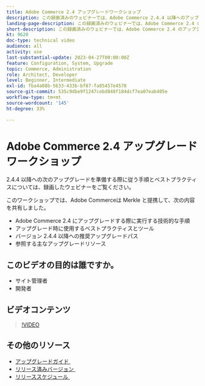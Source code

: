 ```yaml
---
title: Adobe Commerce 2.4 アップグレードワークショップ
description: この録画済みのウェビナーでは、Adobe Commerce 2.4.4 以降へのアップグレード手順とベストプラクティスについて説明します。
landing-page-description: この録画済みのウェビナーでは、Adobe Commerce 2.4 のアップグレード手順とベストプラクティスについて説明します。
short-description: この録画済みのウェビナーでは、Adobe Commerce 2.4 のアップグレード手順とベストプラクティスについて説明します。
kt: 9620
doc-type: technical video
audience: all
activity: use
last-substantial-update: 2023-04-27T00:00:00Z
feature: Configuration, System, Upgrade
topic: Commerce, Administration
role: Architect, Developer
level: Beginner, Intermediate
exl-id: fba4a08b-5633-433b-bf87-fa85457e4578
source-git-commit: 535c9dbe9f1247cebd848f184dcf7ea07eab405e
workflow-type: tm+mt
source-wordcount: '145'
ht-degree: 33%

---
```


# Adobe Commerce 2.4 アップグレードワークショップ

2.4.4 以降への次のアップグレードを準備する際に従う手順とベストプラクティスについては、録画したウェビナーをご覧ください。

このワークショップでは、Adobe Commerceは Merkle と提携して、次の内容を共有しました。

- Adobe Commerce 2.4 にアップグレードする際に実行する技術的な手順
- アップグレード時に使用するベストプラクティスとツール
- バージョン 2.4.4 以降への推奨アップグレードパス
- 参照する主なアップグレードリソース

## このビデオの目的は誰ですか。

- サイト管理者
- 開発者

## ビデオコンテンツ

>[!VIDEO](https://video.tv.adobe.com/v/3432518?quality=12&learn=on&captions=jpn)

## その他のリソース

- [&#x200B; アップグレードガイド &#x200B;](https://experienceleague.adobe.com/docs/commerce-operations/upgrade-guide/overview.html?lang=ja)
- [&#x200B; リリース済みバージョン &#x200B;](https://experienceleague.adobe.com/docs/commerce-operations/release/versions.html?lang=ja)
- [&#x200B; リリーススケジュール &#x200B;](https://experienceleague.adobe.com/docs/commerce-operations/release/planning/schedule.html?lang=ja)
